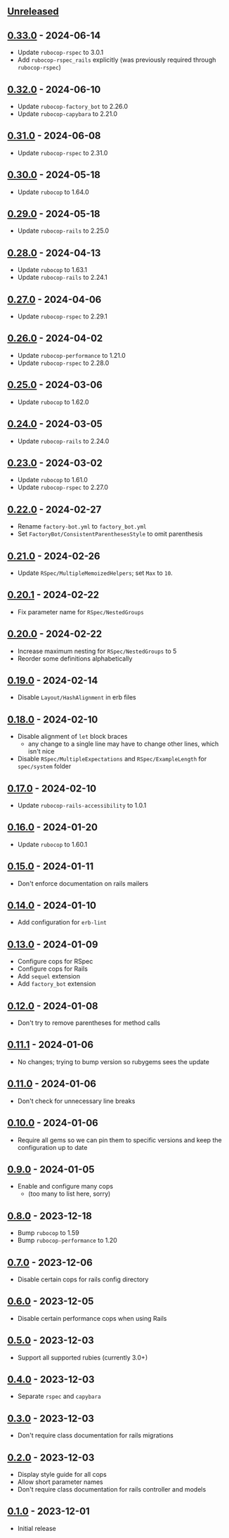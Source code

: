## [Unreleased]

## [0.33.0] - 2024-06-14

- Update `rubocop-rspec` to 3.0.1
- Add `rubocop-rspec_rails` explicitly (was previously required through `rubocop-rspec`)

## [0.32.0] - 2024-06-10

- Update `rubocop-factory_bot` to 2.26.0 
- Update `rubocop-capybara` to 2.21.0

## [0.31.0] - 2024-06-08

- Update `rubocop-rspec` to 2.31.0

## [0.30.0] - 2024-05-18

- Update `rubocop` to 1.64.0

## [0.29.0] - 2024-05-18

- Update `rubocop-rails` to 2.25.0

## [0.28.0] - 2024-04-13

- Update `rubocop` to 1.63.1
- Update `rubocop-rails` to 2.24.1

## [0.27.0] - 2024-04-06

- Update `rubocop-rspec` to 2.29.1

## [0.26.0] - 2024-04-02

- Update `rubocop-performance` to 1.21.0
- Update `rubocop-rspec` to 2.28.0

## [0.25.0] - 2024-03-06

- Update `rubocop` to 1.62.0

## [0.24.0] - 2024-03-05

- Update `rubocop-rails` to 2.24.0

## [0.23.0] - 2024-03-02

- Update `rubocop` to 1.61.0
- Update `rubocop-rspec` to 2.27.0

## [0.22.0] - 2024-02-27

- Rename `factory-bot.yml` to `factory_bot.yml`
- Set `FactoryBot/ConsistentParenthesesStyle` to omit parenthesis

## [0.21.0] - 2024-02-26

- Update `RSpec/MultipleMemoizedHelpers`; set `Max` to `10`.

## [0.20.1] - 2024-02-22

- Fix parameter name for `RSpec/NestedGroups`

## [0.20.0] - 2024-02-22

- Increase maximum nesting for `RSpec/NestedGroups` to 5
- Reorder some definitions alphabetically

## [0.19.0] - 2024-02-14

- Disable `Layout/HashAlignment` in erb files

## [0.18.0] - 2024-02-10

- Disable alignment of `let` block braces
  - any change to a single line may have to change other lines, which isn't nice
- Disable `RSpec/MultipleExpectations` and `RSpec/ExampleLength` for `spec/system` folder

## [0.17.0] - 2024-02-10

- Update `rubocop-rails-accessibility` to 1.0.1

## [0.16.0] - 2024-01-20

- Update `rubocop` to 1.60.1

## [0.15.0] - 2024-01-11

- Don't enforce documentation on rails mailers

## [0.14.0] - 2024-01-10

- Add configuration for `erb-lint`

## [0.13.0] - 2024-01-09

- Configure cops for RSpec
- Configure cops for Rails
- Add `sequel` extension
- Add `factory_bot` extension

## [0.12.0] - 2024-01-08

- Don't try to remove parentheses for method calls

## [0.11.1] - 2024-01-06

- No changes; trying to bump version so rubygems sees the update

## [0.11.0] - 2024-01-06

- Don't check for unnecessary line breaks

## [0.10.0] - 2024-01-06

- Require all gems so we can pin them to specific versions and keep the configuration up to date

## [0.9.0] - 2024-01-05

- Enable and configure many cops
  - (too many to list here, sorry) 

## [0.8.0] - 2023-12-18

- Bump `rubocop` to 1.59
- Bump `rubocop-performance` to 1.20

## [0.7.0] - 2023-12-06

- Disable certain cops for rails config directory

## [0.6.0] - 2023-12-05

- Disable certain performance cops when using Rails

## [0.5.0] - 2023-12-03

- Support all supported rubies (currently 3.0+)

## [0.4.0] - 2023-12-03

- Separate `rspec` and `capybara`

## [0.3.0] - 2023-12-03

- Don't require class documentation for rails migrations

## [0.2.0] - 2023-12-03

- Display style guide for all cops
- Allow short parameter names
- Don't require class documentation for rails controller and models 

## [0.1.0] - 2023-12-01

- Initial release

[unreleased]: https://github.com/rickselby/rubocop-rickselby/compare/v0.33.0...HEAD
[0.33.0]: https://github.com/rickselby/rubocop-rickselby/compare/v0.32.0...v0.33.0
[0.32.0]: https://github.com/rickselby/rubocop-rickselby/compare/v0.31.0...v0.32.0
[0.31.0]: https://github.com/rickselby/rubocop-rickselby/compare/v0.30.0...v0.31.0
[0.30.0]: https://github.com/rickselby/rubocop-rickselby/compare/v0.29.0...v0.30.0
[0.29.0]: https://github.com/rickselby/rubocop-rickselby/compare/v0.28.0...v0.29.0
[0.28.0]: https://github.com/rickselby/rubocop-rickselby/compare/v0.27.0...v0.28.0
[0.27.0]: https://github.com/rickselby/rubocop-rickselby/compare/v0.26.0...v0.27.0
[0.26.0]: https://github.com/rickselby/rubocop-rickselby/compare/v0.25.0...v0.26.0
[0.25.0]: https://github.com/rickselby/rubocop-rickselby/compare/v0.24.0...v0.25.0
[0.24.0]: https://github.com/rickselby/rubocop-rickselby/compare/v0.23.0...v0.24.0
[0.23.0]: https://github.com/rickselby/rubocop-rickselby/compare/v0.22.0...v0.23.0
[0.22.0]: https://github.com/rickselby/rubocop-rickselby/compare/v0.21.0...v0.22.0
[0.21.0]: https://github.com/rickselby/rubocop-rickselby/compare/v0.20.1...v0.21.0
[0.20.1]: https://github.com/rickselby/rubocop-rickselby/compare/v0.20.0...v0.20.1
[0.20.0]: https://github.com/rickselby/rubocop-rickselby/compare/v0.19.0...v0.20.0
[0.19.0]: https://github.com/rickselby/rubocop-rickselby/compare/v0.18.0...v0.19.0
[0.18.0]: https://github.com/rickselby/rubocop-rickselby/compare/v0.17.0...v0.18.0
[0.17.0]: https://github.com/rickselby/rubocop-rickselby/compare/v0.16.0...v0.17.0
[0.16.0]: https://github.com/rickselby/rubocop-rickselby/compare/v0.15.0...v0.16.0
[0.15.0]: https://github.com/rickselby/rubocop-rickselby/compare/v0.14.0...v0.15.0
[0.14.0]: https://github.com/rickselby/rubocop-rickselby/compare/v0.13.0...v0.14.0
[0.13.0]: https://github.com/rickselby/rubocop-rickselby/compare/v0.12.0...v0.13.0
[0.12.0]: https://github.com/rickselby/rubocop-rickselby/compare/v0.11.1...v0.12.0
[0.11.1]: https://github.com/rickselby/rubocop-rickselby/compare/v0.11.0...v0.11.1
[0.11.0]: https://github.com/rickselby/rubocop-rickselby/compare/v0.10.0...v0.11.0
[0.10.0]: https://github.com/rickselby/rubocop-rickselby/compare/v0.9.0...v0.10.0
[0.9.0]: https://github.com/rickselby/rubocop-rickselby/compare/v0.8.0...v0.9.0
[0.8.0]: https://github.com/rickselby/rubocop-rickselby/compare/v0.7.0...v0.8.0
[0.7.0]: https://github.com/rickselby/rubocop-rickselby/compare/v0.6.0...v0.7.0
[0.6.0]: https://github.com/rickselby/rubocop-rickselby/compare/v0.5.0...v0.6.0
[0.5.0]: https://github.com/rickselby/rubocop-rickselby/compare/v0.4.0...v0.5.0
[0.4.0]: https://github.com/rickselby/rubocop-rickselby/compare/v0.3.0...v0.4.0
[0.3.0]: https://github.com/rickselby/rubocop-rickselby/compare/v0.2.0...v0.3.0
[0.2.0]: https://github.com/rickselby/rubocop-rickselby/compare/v0.1.0...v0.2.0
[0.1.0]: https://github.com/rickselby/rubocop-rickselby/releases/tag/v0.1.0
